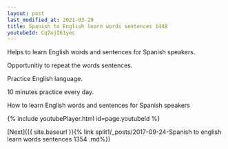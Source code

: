```yaml
---
layout: post
last_modified_at: 2021-03-29
title: Spanish to English learn words sentences 1448 
youtubeId: Cq7ojI61yec
---
```

 
 
Helps to learn English words and sentences for Spanish speakers.

Opportunitiy to repeat the words sentences. 

Practice English language. 
 
10 minutes practice every day. 
 
How to learn English words and sentences for Spanish speakers 
 
{% include youtubePlayer.html id=page.youtubeId %}
 
 
[Next]({{ site.baseurl }}{% link  split1/_posts/2017-09-24-Spanish to english learn words sentences 1354 .md%})
 
